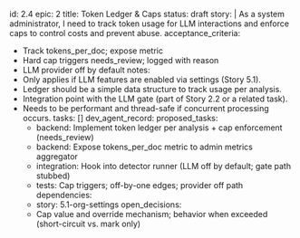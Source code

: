 id: 2.4
epic: 2
title: Token Ledger & Caps
status: draft
story: |
  As a system administrator, I need to track token usage for LLM interactions and enforce caps to control costs and prevent abuse.
acceptance_criteria:
  - Track tokens_per_doc; expose metric
  - Hard cap triggers needs_review; logged with reason
  - LLM provider off by default
notes:
  - Only applies if LLM features are enabled via settings (Story 5.1).
  - Ledger should be a simple data structure to track usage per analysis.
  - Integration point with the LLM gate (part of Story 2.2 or a related task).
  - Needs to be performant and thread-safe if concurrent processing occurs.
tasks: []
dev_agent_record:
  proposed_tasks:
    - backend: Implement token ledger per analysis + cap enforcement (needs_review)
    - backend: Expose tokens_per_doc metric to admin metrics aggregator
    - integration: Hook into detector runner (LLM off by default; gate path stubbed)
    - tests: Cap triggers; off-by-one edges; provider off path
  dependencies:
    - story: 5.1-org-settings
  open_decisions:
    - Cap value and override mechanism; behavior when exceeded (short-circuit vs. mark only)

